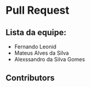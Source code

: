 # Pull Request

## Lista da equipe:
* Fernando Leonid
* Mateus Alves da Silva
* Alexssandro da Silva Gomes

## Contributors

<!-- ALL-CONTRIBUTORS-LIST:START - Do not remove or modify this section -->
<!-- prettier-ignore-start -->
<!-- markdownlint-disable -->

<!-- markdownlint-restore -->
<!-- prettier-ignore-end -->

<!-- ALL-CONTRIBUTORS-LIST:END --
